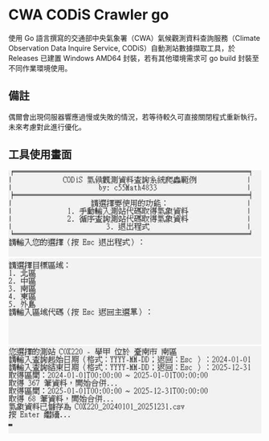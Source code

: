 # CWA CODiS Crawler go

使用 Go 語言撰寫的交通部中央氣象署（CWA）氣候觀測資料查詢服務（Climate Observation Data Inquire Service, CODiS）自動測站數據擷取工具，於 Releases 已建置 Windows AMD64 封裝，若有其他環境需求可 go build 封裝至不同作業環境使用。

## 備註
偶爾會出現伺服器響應過慢或失敗的情況，若等待較久可直接關閉程式重新執行。
未來考慮對此進行優化。

## 工具使用畫面
![CWA CODiS Crawler go](./img/fig_01.jpg)
![CWA CODiS Crawler go](./img/fig_02.jpg)
![CWA CODiS Crawler go](./img/fig_03.jpg)